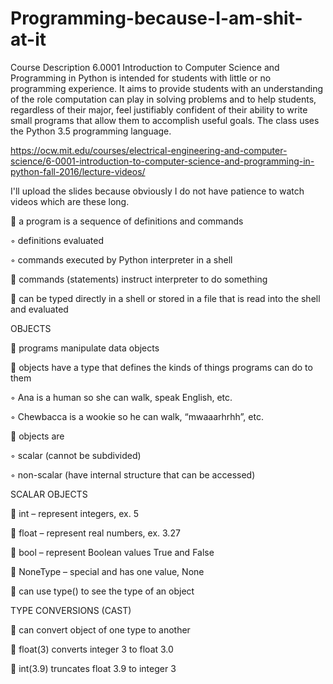 # Programming-because-I-am-shit-at-it

Course Description
6.0001 Introduction to Computer Science and Programming in Python is intended for students with little or no programming experience. It aims to provide students with an understanding of the role computation can play in solving problems and to help students, regardless of their major, feel justifiably confident of their ability to write small programs that allow them to accomplish useful goals. The class uses the Python 3.5 programming language.

https://ocw.mit.edu/courses/electrical-engineering-and-computer-science/6-0001-introduction-to-computer-science-and-programming-in-python-fall-2016/lecture-videos/

I'll upload the slides because obviously I do not have patience to watch videos which are these long.


 a program is a sequence of definitions and commands

◦ definitions evaluated

◦ commands executed by Python interpreter in a shell

 commands (statements) instruct interpreter to do
something

 can be typed directly in a shell or stored in a file that
is read into the shell and evaluated

OBJECTS

 programs manipulate data objects

 objects have a type that defines the kinds of things
programs can do to them

◦ Ana is a human so she can walk, speak English, etc.

◦ Chewbacca is a wookie so he can walk, “mwaaarhrhh”, etc.

 objects are

◦ scalar (cannot be subdivided)

◦ non-scalar (have internal structure that can be accessed)

SCALAR OBJECTS

 int – represent integers, ex. 5

 float – represent real numbers, ex. 3.27

 bool – represent Boolean values True and False

 NoneType – special and has one value, None

 can use type() to see the type of an object

TYPE CONVERSIONS (CAST)

 can convert object of one type to another

 float(3) converts integer 3 to float 3.0

 int(3.9) truncates float 3.9 to integer 3



